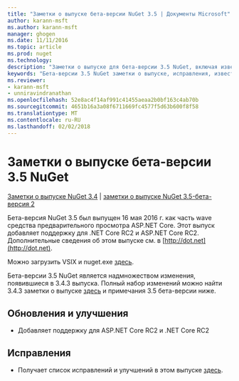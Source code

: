 ```yaml
---
title: "Заметки о выпуске бета-версии NuGet 3.5 | Документы Microsoft"
author: karann-msft
ms.author: karann-msft
manager: ghogen
ms.date: 11/11/2016
ms.topic: article
ms.prod: nuget
ms.technology: 
description: "Заметки о выпуске для бета-версии 3.5 NuGet, включая известные проблемы, исправленные ошибки, добавленные функции и DCR."
keywords: "Бета-версии 3.5 NuGet заметки о выпуске, исправления, известными проблемами, добавлены функции, DCR"
ms.reviewer:
- karann-msft
- unniravindranathan
ms.openlocfilehash: 52e8ac4f14af991c41455aeaa2b0bf163c4ab70b
ms.sourcegitcommit: 4651b16a3a08f6711669fc4577f5d63b600f8f58
ms.translationtype: MT
ms.contentlocale: ru-RU
ms.lasthandoff: 02/02/2018
---
```

# <a name="nuget-35-beta-release-notes"></a>Заметки о выпуске бета-версии 3.5 NuGet

[Заметки о выпуске NuGet 3.4](../release-notes/nuget-3.4.md) | [заметки о выпуске NuGet 3.5-бета-версия 2](../release-notes/nuget-3.5-Beta2.md)

Бета-версия NuGet 3.5 был выпущен 16 мая 2016 г. как часть wave средства предварительного просмотра ASP.NET Core. Этот выпуск добавляет поддержку для .NET Core RC2 и ASP.NET Core RC2. Дополнительные сведения об этом выпуске см. в [http://dot.net](http://dot.net).

Можно загрузить VSIX и nuget.exe [здесь](https://dist.nuget.org/index.html).

Бета-версии 3.5 NuGet является надмножеством изменения, появившиеся в 3.4.3 выпуска. Полный набор изменений можно найти 3.4.3 заметки о выпуске [здесь](https://github.com/NuGet/Home/issues?q=is%3Aissue+milestone%3A3.4.3+is%3Aclosed) и примечания 3.5 бета-версии ниже.

## <a name="updates-and-improvements"></a>Обновления и улучшения

* Добавляет поддержку для ASP.NET Core RC2 и .NET Core RC2

## <a name="fixes"></a>Исправления

* Получает список исправлений и улучшений в этом выпуске [здесь](https://github.com/NuGet/Home/issues?q=is%3Aissue+milestone%3A%223.5+Beta%22+is%3Aclosed).